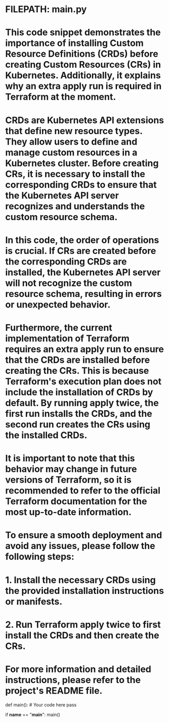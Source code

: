 # FILEPATH: main.py

# This code snippet demonstrates the importance of installing Custom Resource Definitions (CRDs) before creating Custom Resources (CRs) in Kubernetes. Additionally, it explains why an extra apply run is required in Terraform at the moment.

# CRDs are Kubernetes API extensions that define new resource types. They allow users to define and manage custom resources in a Kubernetes cluster. Before creating CRs, it is necessary to install the corresponding CRDs to ensure that the Kubernetes API server recognizes and understands the custom resource schema.

# In this code, the order of operations is crucial. If CRs are created before the corresponding CRDs are installed, the Kubernetes API server will not recognize the custom resource schema, resulting in errors or unexpected behavior.

# Furthermore, the current implementation of Terraform requires an extra apply run to ensure that the CRDs are installed before creating the CRs. This is because Terraform's execution plan does not include the installation of CRDs by default. By running apply twice, the first run installs the CRDs, and the second run creates the CRs using the installed CRDs.

# It is important to note that this behavior may change in future versions of Terraform, so it is recommended to refer to the official Terraform documentation for the most up-to-date information.

# To ensure a smooth deployment and avoid any issues, please follow the following steps:
# 1. Install the necessary CRDs using the provided installation instructions or manifests.
# 2. Run Terraform apply twice to first install the CRDs and then create the CRs.

# For more information and detailed instructions, please refer to the project's README file.

def main():
    # Your code here
    pass

if __name__ == "__main__":
    main()
